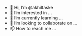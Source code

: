 - 👋 Hi, I’m @akhiltaske
- 👀 I’m interested in ...
- 🌱 I’m currently learning ...
- 💞️ I’m looking to collaborate on ...
- 📫 How to reach me ...

<!---
akhiltaske/akhiltaske is a ✨ special ✨ repository because its `README.md` (this file) appears on your GitHub profile.
You can click the Preview link to take a look at your changes.
--->
